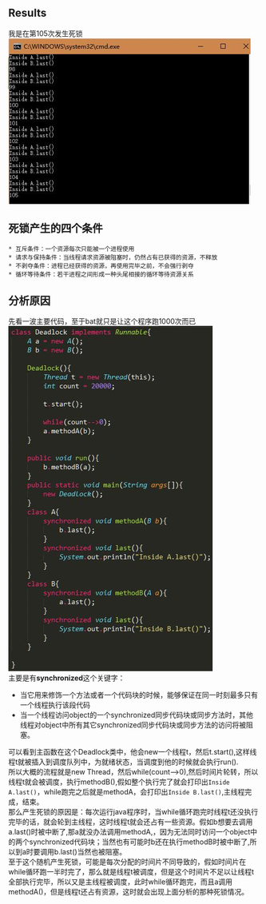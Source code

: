 ## Results
我是在第105次发生死锁  
![105dead](https://github.com/LLuqw/ES2016_14353219/blob/master/Deadlock_lab/105_dead.jpg?raw=true)  

## 死锁产生的四个条件  
    * 互斥条件：一个资源每次只能被一个进程使用  
    * 请求与保持条件：当线程请求资源被阻塞时，仍然占有已获得的资源，不释放  
    * 不剥夺条件：进程已经获得的资源，再使用完毕之前，不会强行剥夺  
    * 循环等待条件：若干进程之间形成一种头尾相接的循环等待资源关系  
## 分析原因  
先看一波主要代码，至于bat就只是让这个程序跑1000次而已  
![code](https://github.com/LLuqw/ES2016_14353219/blob/master/Deadlock_lab/code.jpg?raw=true)  
主要是有**synchronized**这个关键字：  

- 当它用来修饰一个方法或者一个代码块的时候，能够保证在同一时刻最多只有一个线程执行该段代码  
- 当一个线程访问object的一个synchronized同步代码块或同步方法时，其他线程对object中所有其它synchronized同步代码块或同步方法的访问将被阻塞。  


可以看到主函数在这个Deadlock类中，他会new一个线程t，然后t.start(),这样线程t就被插入到调度队列中，为就绪状态，当调度到他的时候就会执行run().  
所以大概的流程就是new Thread，然后while(count-->0),然后时间片轮转，所以线程t就会被调度，执行methodB(),假如整个执行完了就会打印出`Inside A.last()`，while跑完之后就是methodA，会打印出`Inside B.last()`,主线程完成，结束。  
那么产生死锁的原因是：每次运行java程序时，当while循环跑完时线程t还没执行完毕的话，就会轮到主线程，这时线程t就会还占有一些资源。假如b想要去调用a.last()时被中断了,那a就没办法调用methodA,，因为无法同时访问一个object中的两个synchronized代码块；当然也有可能时b还在执行methodB时被中断了,所以到a时要调用b.last()当然也被阻塞。  
至于这个随机产生死锁，可能是每次分配的时间片不同导致的，假如时间片在while循环跑一半时完了，那么就是线程t被调度，但是这个时间片不足以让线程t全部执行完毕，所以又是主线程被调度，此时while循环跑完，而且a调用methodA()，但是线程t还占有资源，这时就会出现上面分析的那种死锁情况。




